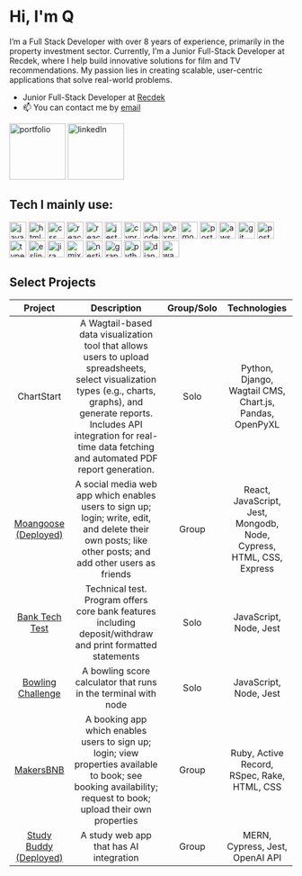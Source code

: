 # Hi, I'm Q 

I’m a Full Stack Developer with over 8 years of experience, primarily in the property investment sector. Currently, I’m a Junior Full-Stack Developer at Recdek, where I help build innovative solutions for film and TV recommendations. My passion lies in creating scalable, user-centric applications that solve real-world problems.
 
- Junior Full-Stack Developer at [Recdek](https://www.recdek.com/)
- 📫 You can contact me by [email](mailto:quddusrahman@pm.me)

[<img width="100" alt="portfolio" src="https://github-production-user-asset-6210df.s3.amazonaws.com/122159337/251106831-fbc2f121-b6d4-4148-aa2f-630527cdc1ea.png">](https://qrahman.com/ "portfolio") [<img width="100" alt="linkedIn" src="https://github-production-user-asset-6210df.s3.amazonaws.com/122159337/251107966-4df87506-3b92-46de-95a8-34180305ca40.png">](https://www.linkedin.com/in/quddusrahman/ "linkedIn")

## Tech I mainly use:
<p align="left">
    <img src="https://img.shields.io/badge/javascript-%23323330.svg?style=for-the-badge&logo=javascript&logoColor=%23F7DF1E" alt="javascript" width="auto" height="30"/>
    <img src="https://img.shields.io/badge/html5-%23E34F26.svg?style=for-the-badge&logo=html5&logoColor=white" alt="html" width="auto" height="30"/>  
    <img src="https://img.shields.io/badge/css3-%231572B6.svg?style=for-the-badge&logo=css3&logoColor=white" alt="css" width="auto" height="30"/>  
    <img src="https://img.shields.io/badge/react-%2320232a.svg?style=for-the-badge&logo=react&logoColor=%2361DAFB" alt="react" width="auto" height="30"/>
    <img src="https://img.shields.io/badge/react_native-%2320232a.svg?style=for-the-badge&logo=react&logoColor=%2361DAFB" alt="react native" width="auto" height="30"/>
    <img src="https://img.shields.io/badge/-jest-%23C21325?style=for-the-badge&logo=jest&logoColor=white" alt="jest" width="auto" height="30"/>
    <img src="https://img.shields.io/badge/-cypress-%23E5E5E5?style=for-the-badge&logo=cypress&logoColor=058a5e" alt="cypress" width="auto" height="30"/>
    <img src="https://img.shields.io/badge/node.js-6DA55F?style=for-the-badge&logo=node.js&logoColor=white" alt="node.js" width="auto" height="30"/>
    <img src="https://img.shields.io/badge/express.js-%23404d59.svg?style=for-the-badge&logo=express&logoColor=%2361DAFB" alt="express.js" width="auto" height="30"/>
    <img src="https://img.shields.io/badge/MongoDB-4EA94B?style=for-the-badge&logo=mongodb&logoColor=white" alt="mongodb" width="auto" height="30"/>
    <img src="https://img.shields.io/badge/PostgreSQL-316192?style=for-the-badge&logo=postgresql&logoColor=white" alt="postgresql" width="auto" height="30"/>
    <img src="https://img.shields.io/badge/AWS_Elastic_Beanstalk-232F3E?style=for-the-badge&logo=amazon-aws&logoColor=white" alt="aws elastic beanstalk" width="auto" height="30"/>
    <img src="https://img.shields.io/badge/GIT-E44C30?style=for-the-badge&logo=git&logoColor=white" alt="git" width="auto" height="30"/>
    <img src="https://img.shields.io/badge/Postman-FF6C37?style=for-the-badge&logo=postman&logoColor=white" alt="postman" width="auto" height="30"/>
    <img src="https://img.shields.io/badge/typescript-%23007ACC.svg?style=for-the-badge&logo=typescript&logoColor=white" alt="typescript" width="auto" height="30"/>
    <img src="https://img.shields.io/badge/eslint-%234B32C3.svg?style=for-the-badge&logo=eslint&logoColor=white" alt="eslint" width="auto" height="30"/>
    <img src="https://img.shields.io/badge/JIRA-0052CC?style=for-the-badge&logo=jira&logoColor=white" alt="jira" width="auto" height="30"/>
    <img src="https://img.shields.io/badge/Mixpanel-FF6C37?style=for-the-badge&logo=mixpanel&logoColor=white" alt="mixpanel" width="auto" height="30"/>
    <img src="https://img.shields.io/badge/NestJS-E0234E?style=for-the-badge&logo=nestjs&logoColor=white" alt="nestjs" width="auto" height="30"/>
    <img src="https://img.shields.io/badge/GraphQL-E10098?style=for-the-badge&logo=graphql&logoColor=white" alt="graphql" width="auto" height="30"/>
    <img src="https://img.shields.io/badge/python-%2314354C.svg?style=for-the-badge&logo=python&logoColor=white" alt="python" width="auto" height="30"/> 
    <img src="https://img.shields.io/badge/django-%23092E20.svg?style=for-the-badge&logo=django&logoColor=white" alt="django" width="auto" height="30"/> 
    <img src="https://img.shields.io/badge/wagtail-%23000000.svg?style=for-the-badge&logo=wagtail&logoColor=white" alt="wagtail" width="auto" height="30"/>
</p>


## Select Projects

| Project                 | Description                                                               |Group/Solo           | Technologies        |
|:--------------------:|:-------------------------------------------------------------------------:|:-------------------:|:-------------------:|
| ChartStart | A Wagtail-based data visualization tool that allows users to upload spreadsheets, select visualization types (e.g., charts, graphs), and generate reports. Includes API integration for real-time data fetching and automated PDF report generation. | Solo | Python, Django, Wagtail CMS, Chart.js, Pandas, OpenPyXL |
|[Moangoose (Deployed)](https://moangoose-frontend.onrender.com/) | A social media web app which enables users to sign up; login; write, edit, and delete their own posts; like other posts; and add other users as friends | Group | React, JavaScript, Jest, Mongodb, Node, Cypress, HTML, CSS, Express |
|[Bank Tech Test](https://github.com/somethinginteresting/bank-tech-test)| Technical test. Program offers core bank features including deposit/withdraw and print formatted statements | Solo | JavaScript, Node, Jest |
|[Bowling Challenge](https://github.com/somthinginteresting/bowling-challenge) | A bowling score calculator that runs in the terminal with node | Solo | JavaScript, Node, Jest | 
|[MakersBNB](https://github.com/somthinginteresting/makers-bnb) | A booking app which enables users to sign up; login; view properties available to book; see booking availability; request to book; upload their own properties | Group | Ruby, Active Record, RSpec, Rake, HTML, CSS |
|[Study Buddy (Deployed)](https://study-buddy-frontend.onrender.com/) | A study web app that has AI integration | Group | MERN, Cypress, Jest, OpenAI API |


